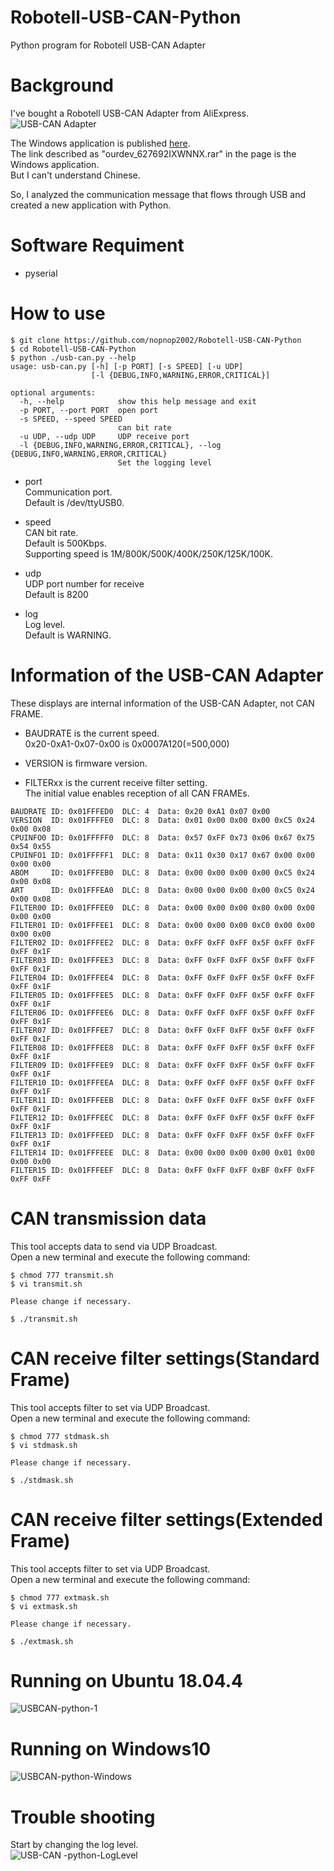 # Robotell-USB-CAN-Python
Python program for Robotell USB-CAN Adapter


# Background   
I've bought a Robotell USB-CAN Adapter from AliExpress.   
![USB-CAN Adapter](https://user-images.githubusercontent.com/6020549/86798040-52d73e80-c0ab-11ea-802c-93aa918e1067.JPG)

The Windows application is published [here](https://www.amobbs.com/thread-4651667-1-1.html).   
The link described as "ourdev_627692IXWNNX.rar" in the page is the Windows application.   
But I can't understand Chinese.   

So, I analyzed the communication message that flows through USB and created a new application with Python.

# Software Requiment   
- pyserial

# How to use   
```
$ git clone https://github.com/nopnop2002/Robotell-USB-CAN-Python
$ cd Robotell-USB-CAN-Python
$ python ./usb-can.py --help
usage: usb-can.py [-h] [-p PORT] [-s SPEED] [-u UDP]
                  [-l {DEBUG,INFO,WARNING,ERROR,CRITICAL}]

optional arguments:
  -h, --help            show this help message and exit
  -p PORT, --port PORT  open port
  -s SPEED, --speed SPEED
                        can bit rate
  -u UDP, --udp UDP     UDP receive port
  -l {DEBUG,INFO,WARNING,ERROR,CRITICAL}, --log {DEBUG,INFO,WARNING,ERROR,CRITICAL}
                        Set the logging level
```

- port   
  Communication port.   
  Default is /dev/ttyUSB0.   

- speed   
  CAN bit rate.   
  Default is 500Kbps.   
  Supporting speed is 1M/800K/500K/400K/250K/125K/100K.   

- udp   
  UDP port number for receive   
  Default is 8200   

- log   
  Log level.   
  Default is WARNING.   

# Information of the USB-CAN Adapter   
These displays are internal information of the USB-CAN Adapter, not CAN FRAME.   

- BAUDRATE is the current speed.   
 0x20-0xA1-0x07-0x00 is 0x0007A120(=500,000)   

- VERSION is firmware version.   

- FILTERxx is the current receive filter setting.   
 The initial value enables reception of all CAN FRAMEs.   

```
BAUDRATE ID: 0x01FFFED0  DLC: 4  Data: 0x20 0xA1 0x07 0x00
VERSION  ID: 0x01FFFFE0  DLC: 8  Data: 0x01 0x00 0x00 0x00 0xC5 0x24 0x00 0x08
CPUINFO0 ID: 0x01FFFFF0  DLC: 8  Data: 0x57 0xFF 0x73 0x06 0x67 0x75 0x54 0x55
CPUINFO1 ID: 0x01FFFFF1  DLC: 8  Data: 0x11 0x30 0x17 0x67 0x00 0x00 0x00 0x00
ABOM     ID: 0x01FFFEB0  DLC: 8  Data: 0x00 0x00 0x00 0x00 0xC5 0x24 0x00 0x08
ART      ID: 0x01FFFEA0  DLC: 8  Data: 0x00 0x00 0x00 0x00 0xC5 0x24 0x00 0x08
FILTER00 ID: 0x01FFFEE0  DLC: 8  Data: 0x00 0x00 0x00 0x80 0x00 0x00 0x00 0x00
FILTER01 ID: 0x01FFFEE1  DLC: 8  Data: 0x00 0x00 0x00 0xC0 0x00 0x00 0x00 0x00
FILTER02 ID: 0x01FFFEE2  DLC: 8  Data: 0xFF 0xFF 0xFF 0x5F 0xFF 0xFF 0xFF 0x1F
FILTER03 ID: 0x01FFFEE3  DLC: 8  Data: 0xFF 0xFF 0xFF 0x5F 0xFF 0xFF 0xFF 0x1F
FILTER04 ID: 0x01FFFEE4  DLC: 8  Data: 0xFF 0xFF 0xFF 0x5F 0xFF 0xFF 0xFF 0x1F
FILTER05 ID: 0x01FFFEE5  DLC: 8  Data: 0xFF 0xFF 0xFF 0x5F 0xFF 0xFF 0xFF 0x1F
FILTER06 ID: 0x01FFFEE6  DLC: 8  Data: 0xFF 0xFF 0xFF 0x5F 0xFF 0xFF 0xFF 0x1F
FILTER07 ID: 0x01FFFEE7  DLC: 8  Data: 0xFF 0xFF 0xFF 0x5F 0xFF 0xFF 0xFF 0x1F
FILTER08 ID: 0x01FFFEE8  DLC: 8  Data: 0xFF 0xFF 0xFF 0x5F 0xFF 0xFF 0xFF 0x1F
FILTER09 ID: 0x01FFFEE9  DLC: 8  Data: 0xFF 0xFF 0xFF 0x5F 0xFF 0xFF 0xFF 0x1F
FILTER10 ID: 0x01FFFEEA  DLC: 8  Data: 0xFF 0xFF 0xFF 0x5F 0xFF 0xFF 0xFF 0x1F
FILTER11 ID: 0x01FFFEEB  DLC: 8  Data: 0xFF 0xFF 0xFF 0x5F 0xFF 0xFF 0xFF 0x1F
FILTER12 ID: 0x01FFFEEC  DLC: 8  Data: 0xFF 0xFF 0xFF 0x5F 0xFF 0xFF 0xFF 0x1F
FILTER13 ID: 0x01FFFEED  DLC: 8  Data: 0xFF 0xFF 0xFF 0x5F 0xFF 0xFF 0xFF 0x1F
FILTER14 ID: 0x01FFFEEE  DLC: 8  Data: 0x00 0x00 0x00 0x00 0x01 0x00 0x00 0x00
FILTER15 ID: 0x01FFFEEF  DLC: 8  Data: 0xFF 0xFF 0xFF 0xBF 0xFF 0xFF 0xFF 0xFF
```

# CAN transmission data
This tool accepts data to send via UDP Broadcast.   
Open a new terminal and execute the following command:   
```
$ chmod 777 transmit.sh
$ vi transmit.sh

Please change if necessary.

$ ./transmit.sh
```

# CAN receive filter settings(Standard Frame)
This tool accepts filter to set via UDP Broadcast.   
Open a new terminal and execute the following command:   
```
$ chmod 777 stdmask.sh
$ vi stdmask.sh

Please change if necessary.

$ ./stdmask.sh
```

# CAN receive filter settings(Extended Frame)
This tool accepts filter to set via UDP Broadcast.   
Open a new terminal and execute the following command:   
```
$ chmod 777 extmask.sh
$ vi extmask.sh

Please change if necessary.

$ ./extmask.sh
```

# Running on Ubuntu 18.04.4
![USBCAN-python-1](https://user-images.githubusercontent.com/6020549/86798048-55399880-c0ab-11ea-844d-5823554deff7.jpg)

# Running on Windows10
![USBCAN-python-Windows](https://user-images.githubusercontent.com/6020549/86865771-9dd46e80-c10a-11ea-9a17-962add35e729.jpg)

# Trouble shooting
Start by changing the log level.   
![USB-CAN -python-LogLevel](https://user-images.githubusercontent.com/6020549/86876808-74bed880-c120-11ea-85d1-6502682dbbdf.jpg)
